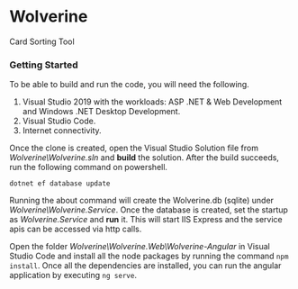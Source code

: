 # Wolverine
Card Sorting Tool

### Getting Started
To be able to build and run the code, you will need the following. 
1. Visual Studio 2019 with the workloads: ASP .NET & Web Development and Windows .NET Desktop Development. 
2. Visual Studio Code. 
3. Internet connectivity. 

Once the clone is created, open the Visual Studio Solution file from *Wolverine\Wolverine.sln* and **build** the solution. 
After the build succeeds, run the following command on powershell.

` dotnet ef database update `

Running the about command will create the Wolverine.db (sqlite) under *Wolverine\Wolverine.Service*. 
Once the database is created, set the startup as *Wolverine.Service* and **run** it. This will start IIS Express and the service apis can be accessed via http calls. 

Open the folder *Wolverine\Wolverine.Web\Wolverine-Angular* in Visual Studio Code and install all the node packages by running the command `npm install`. Once all the dependencies are installed, you can run the angular application by executing `ng serve`. 
